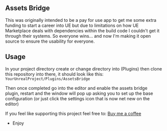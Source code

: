 ## Assets Bridge

This was originally intended to be a pay for use app to get me some extra funding to start a career into UE but due to limitations on how UE Marketplace deals with dependencies within the build code I couldn't get it through their systems.  So everyone wins... and now I'm making it open source to ensure the usability for everyone.

## Usage
In your project directory create or change directory into (Plugins) then clone this repository into there, it should look like this:
```YourUnrealProject/Plugins/AssetsBridge```

Then once completed go into the editor and enable the assets bridge plugin, restart and the window will pop up asking you to set up the base configuration (or just click the settings icon that is now net new on the editor)

If you feel like supporting this project feel free to: [Buy me a coffee](https://buymeacoffee.com/nitecon)

- Enjoy
